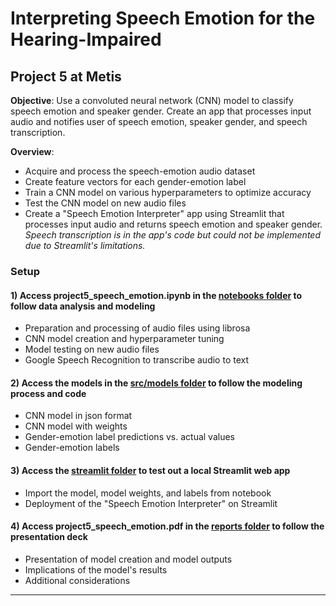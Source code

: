 # Interpreting Speech Emotion for the Hearing-Impaired

## Project 5 at Metis

**Objective**: Use a convoluted neural network (CNN) model to classify speech emotion and speaker gender. Create an app that processes input audio and notifies user of speech emotion, speaker gender, and speech transcription.

**Overview**:

- Acquire and process the speech-emotion audio dataset
- Create feature vectors for each gender-emotion label
- Train a CNN model on various hyperparameters to optimize accuracy
- Test the CNN model on new audio files
- Create a "Speech Emotion Interpreter" app using Streamlit that processes input audio and returns speech emotion and speaker gender. _Speech transcription is in the app's code but could not be implemented due to Streamlit's limitations._

### Setup

#### 1) Access project5_speech_emotion.ipynb in the <a href="https://github.com/eunchanity/davids_repo/tree/master/projects/project5_speech_emotion/notebooks" target="_blank">notebooks folder</a> to follow data analysis and modeling

- Preparation and processing of audio files using librosa
- CNN model creation and hyperparameter tuning
- Model testing on new audio files
- Google Speech Recognition to transcribe audio to text

#### 2) Access the models in the <a href="https://github.com/eunchanity/davids_repo/tree/master/projects/project5_speech_emotion/src/models" target="_blank">src/models folder</a> to follow the modeling process and code

- CNN model in json format
- CNN model with weights
- Gender-emotion label predictions vs. actual values
- Gender-emotion labels

#### 3) Access the <a href="https://github.com/eunchanity/davids_repo/tree/master/projects/project5_speech_emotion/streamlit" target="_blank">streamlit folder</a> to test out a local Streamlit web app

- Import the model, model weights, and labels from notebook
- Deployment of the "Speech Emotion Interpreter" on Streamlit

#### 4) Access project5_speech_emotion.pdf in the <a href="https://github.com/eunchanity/davids_repo/tree/master/projects/project5_speech_emotion/reports" target="_blank">reports folder</a> to follow the presentation deck

- Presentation of model creation and model outputs
- Implications of the model's results
- Additional considerations

---
